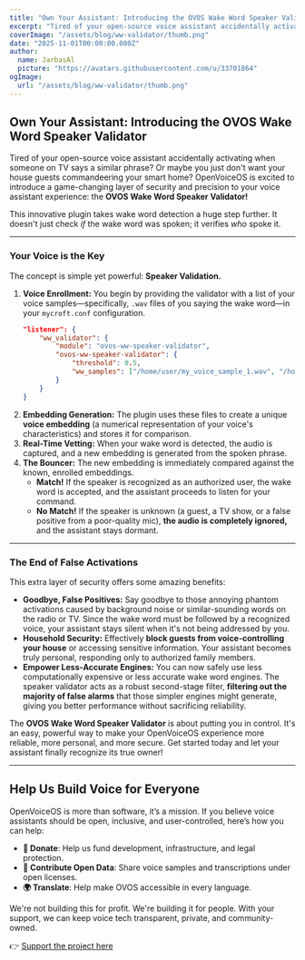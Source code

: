 ```yaml
---
title: "Own Your Assistant: Introducing the OVOS Wake Word Speaker Validator"
excerpt: "Tired of your open-source voice assistant accidentally activating when someone on TV says a similar phrase? Or maybe you just don't want your house guests commandeering your smart home? "
coverImage: "/assets/blog/ww-validator/thumb.png"
date: "2025-11-01T00:00:00.000Z"
author:
  name: JarbasAl
  picture: "https://avatars.githubusercontent.com/u/33701864"
ogImage:
  url: "/assets/blog/ww-validator/thumb.png"
---
```


## Own Your Assistant: Introducing the OVOS Wake Word Speaker Validator

Tired of your open-source voice assistant accidentally activating when someone on TV says a similar phrase? Or maybe you just don't want your house guests commandeering your smart home? OpenVoiceOS is excited to introduce a game-changing layer of security and precision to your voice assistant experience: the **OVOS Wake Word Speaker Validator\!**

This innovative plugin takes wake word detection a huge step further. It doesn't just check *if* the wake word was spoken; it verifies *who* spoke it.

-----

### Your Voice is the Key

The concept is simple yet powerful: **Speaker Validation.**

1.  **Voice Enrollment:** You begin by providing the validator with a list of your voice samples—specifically, `.wav` files of you saying the wake word—in your `mycroft.conf` configuration.
    ```json
    "listener": {
        "ww_validator": {
            "module": "ovos-ww-speaker-validator",
            "ovos-ww-speaker-validator": {
                "threshold": 0.5,
                "ww_samples": ["/home/user/my_voice_sample_1.wav", "/home/user/my_voice_sample_2.wav"]
            }
        }
    }
    ```
2.  **Embedding Generation:** The plugin uses these files to create a unique **voice embedding** (a numerical representation of your voice's characteristics) and stores it for comparison.
3.  **Real-Time Vetting:** When your wake word is detected, the audio is captured, and a new embedding is generated from the spoken phrase.
4.  **The Bouncer:** The new embedding is immediately compared against the known, enrolled embeddings.
      * **Match!** If the speaker is recognized as an authorized user, the wake word is accepted, and the assistant proceeds to listen for your command.
      * **No Match!** If the speaker is unknown (a guest, a TV show, or a false positive from a poor-quality mic), **the audio is completely ignored,** and the assistant stays dormant.

-----

### The End of False Activations

This extra layer of security offers some amazing benefits:

  * **Goodbye, False Positives:** Say goodbye to those annoying phantom activations caused by background noise or similar-sounding words on the radio or TV. Since the wake word must be followed by a recognized voice, your assistant stays silent when it's not being addressed by you.
  * **Household Security:** Effectively **block guests from voice-controlling your house** or accessing sensitive information. Your assistant becomes truly personal, responding only to authorized family members.
  * **Empower Less-Accurate Engines:** You can now safely use less computationally expensive or less accurate wake word engines. The speaker validator acts as a robust second-stage filter, **filtering out the majority of false alarms** that those simpler engines might generate, giving you better performance without sacrificing reliability.

The **OVOS Wake Word Speaker Validator** is about putting you in control. It's an easy, powerful way to make your OpenVoiceOS experience more reliable, more personal, and more secure. Get started today and let your assistant finally recognize its true owner\!

---

## Help Us Build Voice for Everyone

OpenVoiceOS is more than software, it’s a mission. If you believe voice assistants should be open, inclusive, and user-controlled, here’s how you can help:

- **💸 Donate**: Help us fund development, infrastructure, and legal protection.
- **📣 Contribute Open Data**: Share voice samples and transcriptions under open licenses.
- **🌍 Translate**: Help make OVOS accessible in every language.

We're not building this for profit. We're building it for people. With your support, we can keep voice tech transparent, private, and community-owned.

👉 [Support the project here](https://www.openvoiceos.org/contribution)
